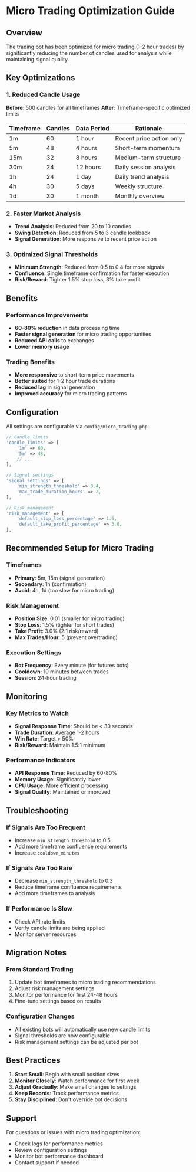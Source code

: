 # Micro Trading Optimization Guide

## Overview

The trading bot has been optimized for micro trading (1-2 hour trades) by significantly reducing the number of candles used for analysis while maintaining signal quality.

## Key Optimizations

### 1. Reduced Candle Usage

**Before**: 500 candles for all timeframes
**After**: Timeframe-specific optimized limits

| Timeframe | Candles | Data Period | Rationale |
|-----------|---------|-------------|-----------|
| 1m | 60 | 1 hour | Recent price action only |
| 5m | 48 | 4 hours | Short-term momentum |
| 15m | 32 | 8 hours | Medium-term structure |
| 30m | 24 | 12 hours | Daily session analysis |
| 1h | 24 | 1 day | Daily trend analysis |
| 4h | 30 | 5 days | Weekly structure |
| 1d | 30 | 1 month | Monthly overview |

### 2. Faster Market Analysis

- **Trend Analysis**: Reduced from 20 to 10 candles
- **Swing Detection**: Reduced from 5 to 3 candle lookback
- **Signal Generation**: More responsive to recent price action

### 3. Optimized Signal Thresholds

- **Minimum Strength**: Reduced from 0.5 to 0.4 for more signals
- **Confluence**: Single timeframe confirmation for faster execution
- **Risk/Reward**: Tighter 1.5% stop loss, 3% take profit

## Benefits

### Performance Improvements
- **60-80% reduction** in data processing time
- **Faster signal generation** for micro trading opportunities
- **Reduced API calls** to exchanges
- **Lower memory usage**

### Trading Benefits
- **More responsive** to short-term price movements
- **Better suited** for 1-2 hour trade durations
- **Reduced lag** in signal generation
- **Improved accuracy** for micro trading patterns

## Configuration

All settings are configurable via `config/micro_trading.php`:

```php
// Candle limits
'candle_limits' => [
    '1m' => 60,
    '5m' => 48,
    // ...
],

// Signal settings
'signal_settings' => [
    'min_strength_threshold' => 0.4,
    'max_trade_duration_hours' => 2,
],

// Risk management
'risk_management' => [
    'default_stop_loss_percentage' => 1.5,
    'default_take_profit_percentage' => 3.0,
],
```

## Recommended Setup for Micro Trading

### Timeframes
- **Primary**: 5m, 15m (signal generation)
- **Secondary**: 1h (confirmation)
- **Avoid**: 4h, 1d (too slow for micro trading)

### Risk Management
- **Position Size**: 0.01 (smaller for micro trading)
- **Stop Loss**: 1.5% (tighter for short trades)
- **Take Profit**: 3.0% (2:1 risk/reward)
- **Max Trades/Hour**: 5 (prevent overtrading)

### Execution Settings
- **Bot Frequency**: Every minute (for futures bots)
- **Cooldown**: 10 minutes between trades
- **Session**: 24-hour trading

## Monitoring

### Key Metrics to Watch
- **Signal Response Time**: Should be < 30 seconds
- **Trade Duration**: Average 1-2 hours
- **Win Rate**: Target > 50%
- **Risk/Reward**: Maintain 1.5:1 minimum

### Performance Indicators
- **API Response Time**: Reduced by 60-80%
- **Memory Usage**: Significantly lower
- **CPU Usage**: More efficient processing
- **Signal Quality**: Maintained or improved

## Troubleshooting

### If Signals Are Too Frequent
- Increase `min_strength_threshold` to 0.5
- Add more timeframe confluence requirements
- Increase `cooldown_minutes`

### If Signals Are Too Rare
- Decrease `min_strength_threshold` to 0.3
- Reduce timeframe confluence requirements
- Add more timeframes to analysis

### If Performance Is Slow
- Check API rate limits
- Verify candle limits are being applied
- Monitor server resources

## Migration Notes

### From Standard Trading
1. Update bot timeframes to micro trading recommendations
2. Adjust risk management settings
3. Monitor performance for first 24-48 hours
4. Fine-tune settings based on results

### Configuration Changes
- All existing bots will automatically use new candle limits
- Signal thresholds are now configurable
- Risk management settings can be adjusted per bot

## Best Practices

1. **Start Small**: Begin with small position sizes
2. **Monitor Closely**: Watch performance for first week
3. **Adjust Gradually**: Make small changes to settings
4. **Keep Records**: Track performance metrics
5. **Stay Disciplined**: Don't override bot decisions

## Support

For questions or issues with micro trading optimization:
- Check logs for performance metrics
- Review configuration settings
- Monitor bot performance dashboard
- Contact support if needed
